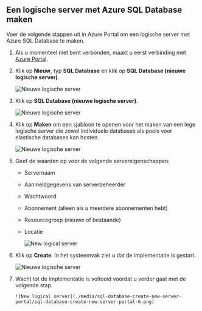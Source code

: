 
<!--
includes/sql-database-create-new-server-portal.md

Latest Freshness check:  2016-04-11 , carlrab.

As of circa 2016-04-11, the following topics might include this include:
articles/sql-database/sql-database-get-started-tutorial.md

-->
## Een logische server met Azure SQL Database maken
Voer de volgende stappen uit in Azure Portal om een logische server met Azure SQL Database te maken.

1. Als u momenteel niet bent verbonden, maakt u eerst verbinding met [Azure Portal](http://portal.azure.com).
2. Klik op **Nieuw**, typ **SQL Database** en klik op **SQL Database (nieuwe logische server)**.
   
      ![Nieuwe logische server](./media/sql-database-create-new-server-portal/sql-database-create-new-server-portal-1.png)
3. Klik op **SQL Database (nieuwe logische server)**.
   
      ![Nieuwe logische server](./media/sql-database-create-new-server-portal/sql-database-create-new-server-portal-2.png)
4. Klik op **Maken** om een sjabloon te openen voor het maken van een lege logische server die zowel individuele databases als pools voor elastische databases kan hosten.
   
      ![Nieuwe logische server](./media/sql-database-create-new-server-portal/sql-database-create-new-server-portal-3.png)
5. Geef de waarden op voor de volgende servereigenschappen:
   
   * Servernaam
   * Aanmeldgegevens van serverbeheerder
   * Wachtwoord
   * Abonnement (alleen als u meerdere abonnementen hebt)
   * Resourcegroep (nieuwe of bestaande)
   * Locatie
     
        ![New logical server](./media/sql-database-create-new-server-portal/sql-database-create-new-server-portal-4.png)
6. Klik op **Create**. In het systeemvak ziet u dat de implementatie is gestart.
   
      ![Nieuwe logische server](./media/sql-database-create-new-server-portal/sql-database-create-new-server-portal-5.png)
7. Wacht tot de implementatie is voltooid voordat u verder gaat met de volgende stap.
   
       ![New logical server](./media/sql-database-create-new-server-portal/sql-database-create-new-server-portal-6.png)

<!--HONumber=sep16_HO1-->



